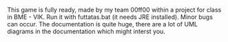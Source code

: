 This game is fully ready, made by my team 00ff00 within a project for class in BME - VIK. 
Run it with futtatas.bat (it needs JRE installed). Minor bugs can occur.
The documentation is quite huge, there are a lot of UML diagrams in the documentation which might interst you.
